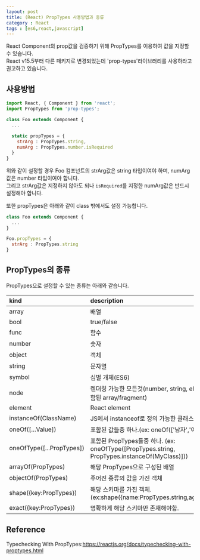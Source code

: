```yaml
---
layout: post
title: (React) PropTypes 사용방법과 종류    
category : React
tags : [es6,react,javascript]
---
```

React Component의 prop값을 검증하기 위해 PropTypes를 이용하여 값을 지정할 수 있습니다.   
React v15.5부터 다른 패키지로 변경되었는데 'prop-types'라이브러리를 사용하라고 권고하고 있습니다.       

사용방법
----
```javascript
import React, { Component } from 'react';
import PropTypes from 'prop-types';

class Foo extends Component {
  ...
  
  static propTypes = {
    strArg : PropTypes.string,            
    numArg : PropTypes.number.isRequired   
  }
}
```

위와 같이 설정할 경우 Foo 컴포넌트의 strArg값은 string 타입이여야 하며, numArg값은 number 타입이여야 합니다.   
그리고 strArg값은 지정하지 않아도 되나 `isRequired`를 지정한 numArg값은 반드시 설정해야 합니다.    

또한 propTypes은 아래와 같이 class 밖에서도 설정 가능합니다.    

```javascript
class Foo extends Component {
  ...
}

Foo.propTypes = {
  strArg : PropTypes.string
}
```

PropTypes의 종류
----
PropTypes으로 설정할 수 있는 종류는 아래와 같습니다.    

|kind|description|
|:---|:---|
|array|배열|
|bool|true/false|
|func|함수|
|number|숫자|
|object|객체|
|string|문자열|
|symbol|심벌 개체(ES6)|
|node|렌더링 가능한 모든것(number, string, element, 또는 그것들이 포함된 array/fragment)|
|element|React element|
|instanceOf(ClassName)|JS에서 instanceof로 정의 가능한 클래스 인스턴스|
|oneOf([...Value])|포함된 값들중 하나.(ex: oneOf(['남자','여자']))|
|oneOfType([...PropTypes])|포함된 PropTypes들중 하나. (ex: oneOfType([PropTypes.string, PropTypes.instanceOf(MyClass)]))|
|arrayOf(PropTypes)|해당 PropTypes으로 구성된 배열|
|objectOf(PropTypes)|주어진 종류의 값을 가진 객체|
|shape({key:PropTypes})|해당 스키마를 가진 객체.(ex:shape({name:PropTypes.string,age:PropTypes.number}))|
|exact({key:PropTypes})|명확하게 해당 스키마만 존재해야함.|


Reference
----
Typechecking With PropTypes:<https://reactjs.org/docs/typechecking-with-proptypes.html>
